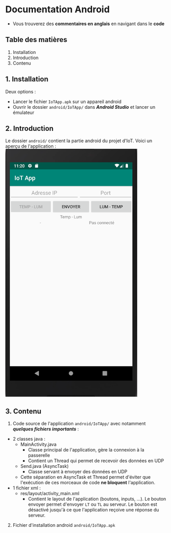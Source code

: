 # Documentation Android

- Vous trouverez des **commentaires en anglais** en navigant dans le **code**

## Table des matières
1. Installation
2. Introduction
3. Contenu

## 1. Installation
Deux options : 
- Lancer le fichier ```IoTApp.apk``` sur un appareil android
- Ouvrir le dossier ```android/IoTApp/``` dans ***Android Studio*** et lancer un émulateur

## 2. Introduction
Le dossier ```android/``` contient la partie android du projet d'IoT. Voici un aperçu de l'application :
![capture-appli](Capture.png "capture appli")

## 3. Contenu
1. Code source de l'application ```android/IoTApp/``` avec notamment ***quelques fichiers importants*** :
  - 2 classes java :
    - MainActivity.java
      - Classe principal de l'application, gère la connexion à la passerelle
      - Contient un Thread qui permet de recevoir des données en UDP
    - Send.java (AsyncTask)
      - Classe servant à envoyer des données en UDP
    - Cette séparation en AsyncTask et Thread permet d'éviter que l'exécution de ces morceaux de code **ne bloquent** l'application.
  - 1 fichier xml :
    - res/layout/activity_main.xml
      - Contient le layout de l'application (boutons, inputs, ...). Le bouton envoyer permet d'envoyer ```LT``` ou ```TL``` au serveur. Le bouton est désactivé jusqu'à ce que l'application reçoive une réponse du serveur.


2. Fichier d'installation android ```android/IoTApp.apk```
